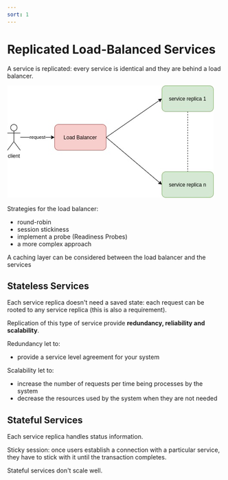 ```yaml
---
sort: 1
---
```


#  Replicated Load-Balanced Services

A service is replicated: every service is identical and they are behind a load balancer.



![replicated-load-balanced-services](./images/replicated-load-balanced-services.jpg)


Strategies for the load balancer:
- round-robin
- session stickiness
- implement a probe (Readiness Probes)
- a more complex approach

A caching layer can be considered between the load balancer and the services

## Stateless Services

Each service replica doesn't need a saved state: each request can be rooted to any service replica (this is also a requirement).

Replication of this type of service provide **redundancy, reliability and scalability**.

Redundancy let to:
- provide a service level agreement for your system


Scalability let to:
- increase the number of requests per time being processes by the system
- decrease the resources used by the system when they are not needed


## Stateful Services

Each service replica handles status information.

Sticky session: once users establish a connection with a particular service, they have to stick with it until the transaction completes.

Stateful services don't scale well.

